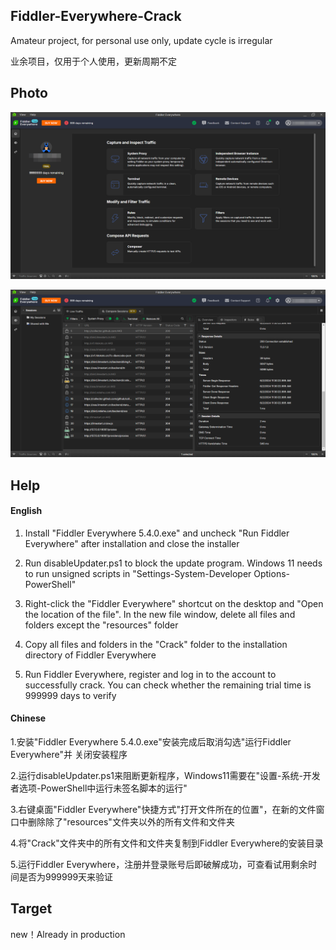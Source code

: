 ## Fiddler-Everywhere-Crack
Amateur project, for personal use only, update cycle is irregular

业余项目，仅用于个人使用，更新周期不定
## Photo

![](image/home.png)

![](image/function.png)

## Help

#### English
1. Install "Fiddler Everywhere 5.4.0.exe" and uncheck "Run Fiddler Everywhere" after installation and close the installer

2. Run disableUpdater.ps1 to block the update program. Windows 11 needs to run unsigned scripts in "Settings-System-Developer Options-PowerShell"

3. Right-click the "Fiddler Everywhere" shortcut on the desktop and "Open the location of the file". In the new file window, delete all files and folders except the "resources" folder

4. Copy all files and folders in the "Crack" folder to the installation directory of Fiddler Everywhere

5. Run Fiddler Everywhere, register and log in to the account to successfully crack. You can check whether the remaining trial time is 999999 days to verify
#### Chinese
1.安装"Fiddler Everywhere 5.4.0.exe"安装完成后取消勾选"运行Fiddler Everywhere"并    关闭安装程序

2.运行disableUpdater.ps1来阻断更新程序，Windows11需要在"设置-系统-开发者选项-PowerShell中运行未签名脚本的运行"

3.右键桌面"Fiddler Everywhere"快捷方式"打开文件所在的位置"，在新的文件窗口中删除除了"resources"文件夹以外的所有文件和文件夹

4.将"Crack"文件夹中的所有文件和文件夹复制到Fiddler Everywhere的安装目录

5.运行Fiddler Everywhere，注册并登录账号后即破解成功，可查看试用剩余时间是否为999999天来验证
## Target
new！Already in production
